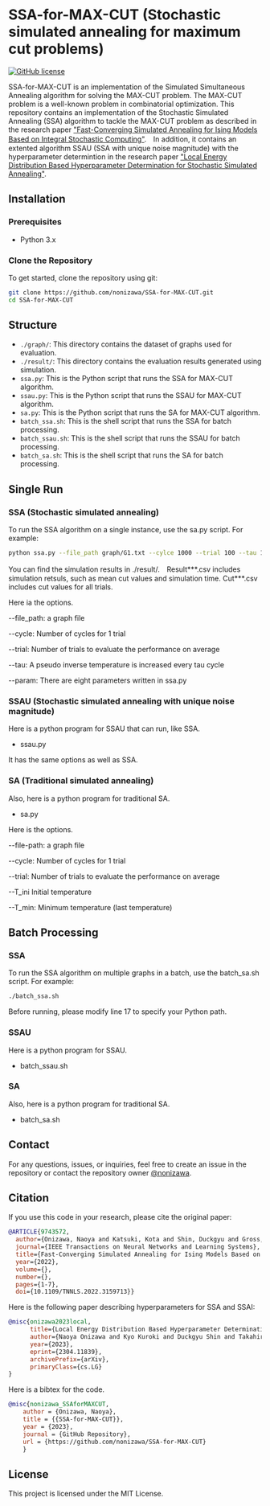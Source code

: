 # SSA-for-MAX-CUT (Stochastic simulated annealing for maximum cut problems)

[![GitHub license](https://img.shields.io/github/license/nonizawa/SSA-for-MAX-CUT)](https://github.com/nonizawa/SSA-for-MAX-CUT/blob/main/LICENSE)

SSA-for-MAX-CUT is an implementation of the Simulated Simultaneous Annealing algorithm for solving the MAX-CUT problem. The MAX-CUT problem is a well-known problem in combinatorial optimization. This repository contains an implementation of the Stochastic Simulated Annealing (SSA) algorithm to tackle the MAX-CUT problem as described in the research paper ["Fast-Converging Simulated Annealing for Ising Models Based on Integral Stochastic Computing"](https://ieeexplore.ieee.org/document/9743572).　In addition, it contains an extented algorithm SSAU (SSA with unique noise magnitude) with the hyperparameter determintion in the research paper ["Local Energy Distribution Based Hyperparameter Determination for Stochastic Simulated Annealing"](https://arxiv.org/abs/2304.11839).


## Installation

### Prerequisites

- Python 3.x

### Clone the Repository

To get started, clone the repository using git:

```sh
git clone https://github.com/nonizawa/SSA-for-MAX-CUT.git
cd SSA-for-MAX-CUT
```

## Structure

- `./graph/`: This directory contains the dataset of graphs used for evaluation.
- `./result/`: This directory contains the evaluation results generated using simulation.
- `ssa.py`: This is the Python script that runs the SSA for MAX-CUT algorithm.
- `ssau.py`: This is the Python script that runs the SSAU for MAX-CUT algorithm.
- `sa.py`: This is the Python script that runs the SA for MAX-CUT algorithm.
- `batch_ssa.sh`: This is the shell script that runs the SSA for batch processing.
- `batch_ssau.sh`: This is the shell script that runs the SSAU for batch processing.
- `batch_sa.sh`: This is the shell script that runs the SA for batch processing.


## Single Run

### SSA (Stochastic simulated annealing)

To run the SSA algorithm on a single instance, use the sa.py script. For example:

```sh
python ssa.py --file_path graph/G1.txt --cylce 1000 --trial 100 --tau 1 --param 1
```
You can find the simulation results in ./result/.　Result***.csv includes simulation retsuls, such as mean cut values and simulation time. Cut***.csv includes cut values for all trials.

Here ia the options.

--file_path: a graph file

--cycle: Number of cycles for 1 trial

--trial: Number of trials to evaluate the performance on average

--tau:  A pseudo inverse temperature is increased every tau cycle

--param: There are eight parameters written in ssa.py


### SSAU (Stochastic simulated annealing with unique noise magnitude)

Here is a python program for SSAU that can run, like SSA.
- ssau.py

It has the same options as well as SSA.


### SA (Traditional simulated annealing)

Also, here is a python program for traditional SA.
- sa.py

Here is the options.

--file-path: a graph file

--cycle: Number of cycles for 1 trial

--trial: Number of trials to evaluate the performance on average

--T_ini  Initial temperature

--T_min: Minimum temperature (last temperature)

## Batch Processing

### SSA

To run the SSA algorithm on multiple graphs in a batch, use the batch_sa.sh script. For example:

```sh
./batch_ssa.sh
```
Before running, please modify line 17 to specify your Python path.

### SSAU

Here is a python program for SSAU.
- batch_ssau.sh

### SA

Also, here is a python program for traditional SA.
- batch_sa.sh

## Contact

For any questions, issues, or inquiries, feel free to create an issue in the repository or contact the repository owner [@nonizawa](https://github.com/nonizawa).

## Citation

If you use this code in your research, please cite the original paper:
```bibtex
@ARTICLE{9743572,
  author={Onizawa, Naoya and Katsuki, Kota and Shin, Duckgyu and Gross, Warren J. and Hanyu, Takahiro},
  journal={IEEE Transactions on Neural Networks and Learning Systems}, 
  title={Fast-Converging Simulated Annealing for Ising Models Based on Integral Stochastic Computing}, 
  year={2022},
  volume={},
  number={},
  pages={1-7},
  doi={10.1109/TNNLS.2022.3159713}}
```
Here is the following paper describing hyperparameters for SSA and SSAI:
```bibtex
@misc{onizawa2023local,
      title={Local Energy Distribution Based Hyperparameter Determination for Stochastic Simulated Annealing}, 
      author={Naoya Onizawa and Kyo Kuroki and Duckgyu Shin and Takahiro Hanyu},
      year={2023},
      eprint={2304.11839},
      archivePrefix={arXiv},
      primaryClass={cs.LG}
}
```

Here is a bibtex for the code.
```bibtex
@misc{nonizawa_SSAforMAXCUT,
	author = {Onizawa, Naoya},
	title = {{SSA-for-MAX-CUT}},
	year = {2023},
	journal = {GitHub Repository},
	url = {https://github.com/nonizawa/SSA-for-MAX-CUT}
	}
```

## License

This project is licensed under the MIT License.
